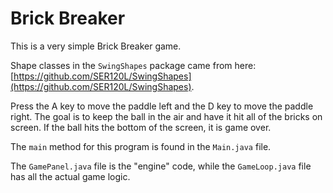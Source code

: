 # Brick Breaker

This is a very simple Brick Breaker game.

Shape classes in the `SwingShapes` package came from here: [https://github.com/SER120L/SwingShapes](https://github.com/SER120L/SwingShapes).

Press the A key to move the paddle left and the D key to move the paddle right.
The goal is to keep the ball in the air and have it hit all of the bricks on screen.
If the ball hits the bottom of the screen, it is game over.

The `main` method for this program is found in the `Main.java` file.

The `GamePanel.java` file is the "engine" code, while the `GameLoop.java` file has all the actual game logic.